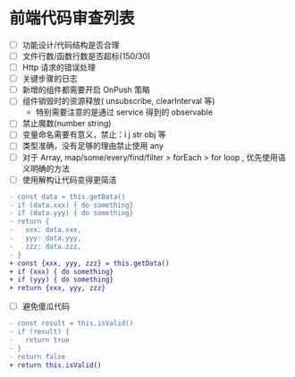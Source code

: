 # 前端代码审查列表

- [ ] 功能设计/代码结构是否合理
- [ ] 文件行数/函数行数是否超标(150/30)
- [ ] Http 请求的错误处理
- [ ] 关键步骤的日志
- [ ] 新增的组件都需要开启 OnPush 策略
- [ ] 组件销毁时的资源释放( unsubscribe, clearInterval 等)
  - 特别需要注意的是通过 service 得到的 observable
- [ ] 禁止魔数(number string)
- [ ] 变量命名需要有意义，禁止：i j str obj 等
- [ ] 类型准确，没有足够的理由禁止使用 any
- [ ] 对于 Array,  map/some/every/find/filter > forEach > for loop , 优先使用语义明确的方法
- [ ] 使用解构让代码变得更简洁

```diff
- const data = this.getData()
- if (data.xxx) { do something}
- if (data.yyy) { do something}
- return {
-   xxx: data.xxx,
-   yyy: data.yyy,
-   zzz: data.zzz,
- }
+ const {xxx, yyy, zzz} = this.getData()
+ if (xxx) { do something}
+ if (yyy) { do something}
+ return {xxx, yyy, zzz}
```

- [ ] 避免傻瓜代码

```diff
- const result = this.isValid()
- if (result) {
-   return true
- }
- return false
+ return this.isValid()
```
